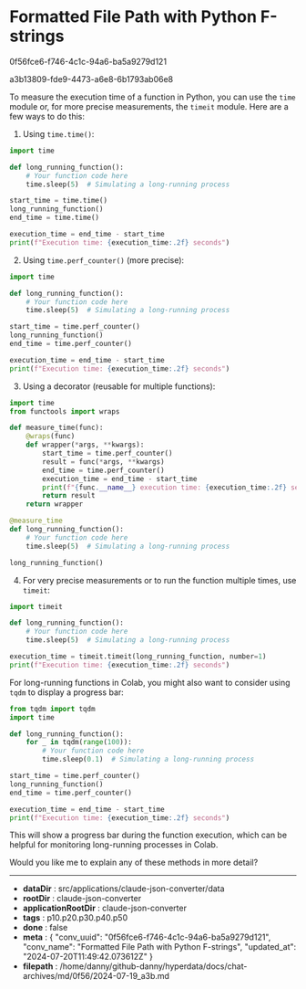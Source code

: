 # Formatted File Path with Python F-strings

0f56fce6-f746-4c1c-94a6-ba5a9279d121

a3b13809-fde9-4473-a6e8-6b1793ab06e8

 To measure the execution time of a function in Python, you can use the `time` module or, for more precise measurements, the `timeit` module. Here are a few ways to do this:

1. Using `time.time()`:

```python
import time

def long_running_function():
    # Your function code here
    time.sleep(5)  # Simulating a long-running process

start_time = time.time()
long_running_function()
end_time = time.time()

execution_time = end_time - start_time
print(f"Execution time: {execution_time:.2f} seconds")
```

2. Using `time.perf_counter()` (more precise):

```python
import time

def long_running_function():
    # Your function code here
    time.sleep(5)  # Simulating a long-running process

start_time = time.perf_counter()
long_running_function()
end_time = time.perf_counter()

execution_time = end_time - start_time
print(f"Execution time: {execution_time:.2f} seconds")
```

3. Using a decorator (reusable for multiple functions):

```python
import time
from functools import wraps

def measure_time(func):
    @wraps(func)
    def wrapper(*args, **kwargs):
        start_time = time.perf_counter()
        result = func(*args, **kwargs)
        end_time = time.perf_counter()
        execution_time = end_time - start_time
        print(f"{func.__name__} execution time: {execution_time:.2f} seconds")
        return result
    return wrapper

@measure_time
def long_running_function():
    # Your function code here
    time.sleep(5)  # Simulating a long-running process

long_running_function()
```

4. For very precise measurements or to run the function multiple times, use `timeit`:

```python
import timeit

def long_running_function():
    # Your function code here
    time.sleep(5)  # Simulating a long-running process

execution_time = timeit.timeit(long_running_function, number=1)
print(f"Execution time: {execution_time:.2f} seconds")
```

For long-running functions in Colab, you might also want to consider using `tqdm` to display a progress bar:

```python
from tqdm import tqdm
import time

def long_running_function():
    for _ in tqdm(range(100)):
        # Your function code here
        time.sleep(0.1)  # Simulating a long-running process

start_time = time.perf_counter()
long_running_function()
end_time = time.perf_counter()

execution_time = end_time - start_time
print(f"Execution time: {execution_time:.2f} seconds")
```

This will show a progress bar during the function execution, which can be helpful for monitoring long-running processes in Colab.

Would you like me to explain any of these methods in more detail?

---

* **dataDir** : src/applications/claude-json-converter/data
* **rootDir** : claude-json-converter
* **applicationRootDir** : claude-json-converter
* **tags** : p10.p20.p30.p40.p50
* **done** : false
* **meta** : {
  "conv_uuid": "0f56fce6-f746-4c1c-94a6-ba5a9279d121",
  "conv_name": "Formatted File Path with Python F-strings",
  "updated_at": "2024-07-20T11:49:42.073612Z"
}
* **filepath** : /home/danny/github-danny/hyperdata/docs/chat-archives/md/0f56/2024-07-19_a3b.md
